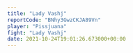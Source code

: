 ```yaml
---
title: "Lady Vashj"
reportCode: "BNhy3GwzCKJA89Vn"
player: "Pissjuana"
fight: "Lady Vashj"
date: 2021-10-24T19:01:26.673000+00:00
---
```

